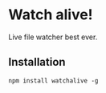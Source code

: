 Watch alive!
=================

Live file watcher best ever.


Installation
------------

    npm install watchalive -g
